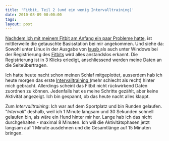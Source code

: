 ```yaml
---
title: 'Fitbit, Teil 2 (und ein wenig Intervalltraining)'
date: 2010-08-09 00:00:00 
tags: 
layout: post
---
```

<p><a href="http://blog.kopis.de/2010/06/17/erste-probleme-mit-dem-fitbit/">Nachdem ich mit meinem Fitbit am Anfang ein paar Probleme hatte</a>, ist mittlerweile die getauschte Basisstation bei mir angekommen. Und siehe da: Sowohl unter Linux in der Ausgabe von <a href="http://linuxmanpages.com/man8/lsusb.8.php">lsusb </a>als auch unter Windows bei der Registrierung des <a href="http://www.fitbit.com/">Fitbits</a> wird alles anstandslos erkannt. Die Registrierung ist in 3 Klicks erledigt, anschliessend werden meine Daten an die Seite&uuml;bertragen.</p>
<p>Ich hatte heute nacht schon meinen Schlaf mitgeplottet, ausserdem hab ich heute morgen das erste <a href="http://de.wikipedia.org/wiki/Intervalltraining">Intervalltraining </a>(mehr schlecht als recht) hinter mich gebracht. Allerdings scheint das Fitbit nicht r&uuml;ckwirkend Daten zuordnen zu k&ouml;nnen. Jedenfalls hat es meine Schritte gez&auml;hlt, aber keine Aktivit&auml;t angezeigt. Ich bin gespannt, ob das heute nacht alles klappt.</p>
<p>Zum <em>Intervalltraining</em>: Ich war auf dem Sportplatz und bin Runden gelaufen. "<em>Intervall</em>" deshalb, weil ich 1 Minute langsam und 30 Sekunden schnell gelaufen bin, als w&auml;re ein Hund hinter mir her. Lange hab ich das nicht durchgehalten - maximal 8 Minuten. Ich will die Aktivit&auml;tsphasen jetzt langsam auf 1 Minute ausdehnen und die Gesamtl&auml;nge auf 15 Minuten bringen.</p>
